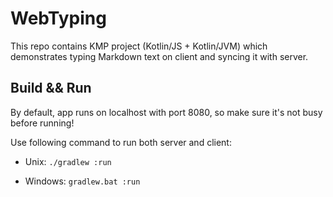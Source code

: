 # WebTyping

This repo contains KMP project (Kotlin/JS + Kotlin/JVM) which demonstrates typing Markdown text on client and syncing it with server.

## Build && Run

By default, app runs on localhost with port 8080, so make sure it's not busy before running!

Use following command to run both server and client:
- Unix:
    `
    ./gradlew :run
    `
  

- Windows:
  `
  gradlew.bat :run
  `
